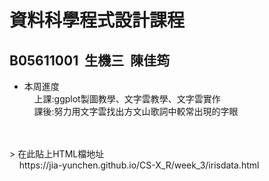 # 資料科學程式設計課程
  ## B05611001&nbsp;&nbsp;生機三&nbsp;&nbsp;陳佳筠<br>


 - 本周進度<br>
&nbsp;&nbsp;&nbsp;&nbsp;上課:ggplot製圖教學、文字雲教學、文字雲實作<br>
&nbsp;&nbsp;&nbsp;&nbsp;課後:努力用文字雲找出方文山歌詞中較常出現的字眼<br>
<br>
<br>
 > 在此貼上HTML檔地址<br> 
&nbsp;&nbsp;&nbsp;&nbsp;https://jia-yunchen.github.io/CS-X_R/week_3/irisdata.html<br>

